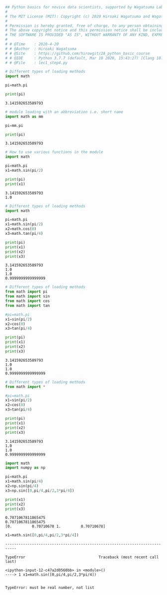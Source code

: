 ```python
## Python basics for novice data scientists, supported by Wagatsuma Lab@Kyutech 
#
# The MIT License (MIT): Copyright (c) 2020 Hiroaki Wagatsuma and Wagatsuma Lab@Kyutech
# 
# Permission is hereby granted, free of charge, to any person obtaining a copy of this software and associated documentation files (the "Software"), to deal in the Software without restriction, including without limitation the rights to use, copy, modify, merge, publish, distribute, sublicense, and/or sell copies of the Software, and to permit persons to whom the Software is furnished to do so, subject to the following conditions:
# The above copyright notice and this permission notice shall be included in all copies or substantial portions of the Software.
# THE SOFTWARE IS PROVIDED "AS IS", WITHOUT WARRANTY OF ANY KIND, EXPRESS OR IMPLIED, INCLUDING BUT NOT LIMITED TO THE WARRANTIES OF MERCHANTABILITY, FITNESS FOR A PARTICULAR PURPOSE AND NONINFRINGEMENT. IN NO EVENT SHALL THE AUTHORS OR COPYRIGHT HOLDERS BE LIABLE FOR ANY CLAIM, DAMAGES OR OTHER LIABILITY, WHETHER IN AN ACTION OF CONTRACT, TORT OR OTHERWISE, ARISING FROM, OUT OF OR IN CONNECTION WITH THE SOFTWARE OR THE USE OR OTHER DEALINGS IN THE SOFTWARE. */
#
# # @Time    : 2020-4-20 
# # @Author  : Hiroaki Wagatsuma
# # @Site    : https://github.com/hirowgit/2A_python_basic_course
# # @IDE     : Python 3.7.7 (default, Mar 10 2020, 15:43:27) [Clang 10.0.0 (clang-1000.11.45.5)] on darwin
# # @File    : lec1_step4.py 
```


```python
# Different types of loading methods 
import math 

pi=math.pi

print(pi)
```

    3.141592653589793



```python
# module loading with an abbreviation i.e. short name
import math as mm

pi=mm.pi

print(pi)
```

    3.141592653589793



```python
# How to use various functions in the module
import math 

pi=math.pi
x1=math.sin(pi/2)

print(pi)
print(x1)
```

    3.141592653589793
    1.0



```python
# Different types of loading methods 
import math 

pi=math.pi
x1=math.sin(pi/2)
x2=math.cos(0)
x3=math.tan(pi/4)

print(pi)
print(x1)
print(x2)
print(x3)
```

    3.141592653589793
    1.0
    1.0
    0.9999999999999999



```python
# Different types of loading methods 
from math import pi 
from math import sin 
from math import cos
from math import tan

#pi=math.pi
x1=sin(pi/2)
x2=cos(0)
x3=tan(pi/4)

print(pi)
print(x1)
print(x2)
print(x3)
```

    3.141592653589793
    1.0
    1.0
    0.9999999999999999



```python
# Different types of loading methods 
from math import *

#pi=math.pi
x1=sin(pi/2)
x2=cos(0)
x3=tan(pi/4)

print(pi)
print(x1)
print(x2)
print(x3)
```

    3.141592653589793
    1.0
    1.0
    0.9999999999999999



```python
import math
import numpy as np

pi=math.pi
x1=math.sin(pi/4)
x2=np.sin(pi/4)
x3=np.sin([0,pi/4,pi/2,3*pi/4])

print(x1)
print(x2)
print(x3)
```

    0.7071067811865475
    0.7071067811865475
    [0.         0.70710678 1.         0.70710678]



```python
x1=math.sin([0,pi/4,pi/2,3*pi/4])
```


    ---------------------------------------------------------------------------

    TypeError                                 Traceback (most recent call last)

    <ipython-input-12-c47a2d0560bb> in <module>()
    ----> 1 x1=math.sin([0,pi/4,pi/2,3*pi/4])
    

    TypeError: must be real number, not list



```python

```
